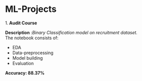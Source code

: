 # ML-Projects

1.<b> Audit Course</b></li></br>

<b>Description</b> :<i>Binary Classification model on recruitment dataset.</i></br>
 The notebook consists of:
 <ul>
 <li>EDA</li>
 <li>Data-preprocessing</li>
 <li>Model building</li>
 <li>Evaluation</li>
 </ul>
 <b>Accuracy<b>: 88.37%
 
